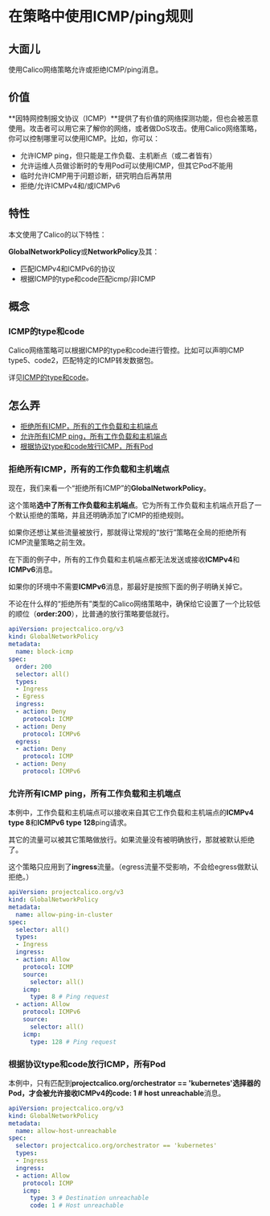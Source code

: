 # 在策略中使用ICMP/ping规则

## 大面儿

使用Calico网络策略允许或拒绝ICMP/ping消息。

## 价值

**因特网控制报文协议（ICMP）**提供了有价值的网络探测功能，但也会被恶意使用。攻击者可以用它来了解你的网络，或者做DoS攻击。使用Calico网络策略，你可以控制哪里可以使用ICMP。比如，你可以：

- 允许ICMP ping，但只能是工作负载、主机断点（或二者皆有）
- 允许运维人员做诊断时的专用Pod可以使用ICMP，但其它Pod不能用
- 临时允许ICMP用于问题诊断，研究明白后再禁用
- 拒绝/允许ICMPv4和/或ICMPv6

## 特性

本文使用了Calico的以下特性：

**GlobalNetworkPolicy**或**NetworkPolicy**及其：

- 匹配ICMPv4和ICMPv6的协议
- 根据ICMP的type和code匹配icmp/非ICMP

## 概念

### ICMP的type和code

Calico网络策略可以根据ICMP的type和code进行管控。比如可以声明ICMP type5、code2，匹配特定的ICMP转发数据包。

详见[ICMP的type和code](https://en.wikipedia.org/wiki/Internet_Control_Message_Protocol#Control_messages)。

## 怎么弄

- [拒绝所有ICMP，所有的工作负载和主机端点](#拒绝所有ICMP，所有的工作负载和主机端点)
- [允许所有ICMP ping，所有工作负载和主机端点](#允许所有ICMP%20ping，所有工作负载和主机端点)
- [根据协议type和code放行ICMP，所有Pod](#根据协议type和code放行ICMP，所有Pod)

### 拒绝所有ICMP，所有的工作负载和主机端点

现在，我们来看一个“拒绝所有ICMP”的**GlobalNetworkPolicy**。

这个策略**选中了所有工作负载和主机端点**。它为所有工作负载和主机端点开启了一个默认拒绝的策略，并且还明确添加了ICMP的拒绝规则。

如果你还想让某些流量被放行，那就得让常规的“放行”策略在全局的拒绝所有ICMP流量策略之前生效。

在下面的例子中，所有的工作负载和主机端点都无法发送或接收**ICMPv4**和**ICMPv6**消息。

如果你的环境中不需要**ICMPv6**消息，那最好是按照下面的例子明确关掉它。

不论在什么样的“拒绝所有”类型的Calico网络策略中，确保给它设置了一个比较低的顺位（**order:200**），比普通的放行策略要低就行。

```yaml
apiVersion: projectcalico.org/v3
kind: GlobalNetworkPolicy
metadata:
  name: block-icmp
spec:
  order: 200
  selector: all()
  types:
  - Ingress
  - Egress
  ingress:
  - action: Deny
    protocol: ICMP
  - action: Deny
    protocol: ICMPv6
  egress:
  - action: Deny
    protocol: ICMP
  - action: Deny
    protocol: ICMPv6
```

### 允许所有ICMP ping，所有工作负载和主机端点

本例中，工作负载和主机端点可以接收来自其它工作负载和主机端点的**ICMPv4 type 8**和**ICMPv6 type 128**ping请求。

其它的流量可以被其它策略做放行。如果流量没有被明确放行，那就被默认拒绝了。

这个策略只应用到了**ingress**流量。（egress流量不受影响，不会给egress做默认拒绝。）

```yaml
apiVersion: projectcalico.org/v3
kind: GlobalNetworkPolicy
metadata:
  name: allow-ping-in-cluster
spec:
  selector: all()
  types:
  - Ingress
  ingress:
  - action: Allow
    protocol: ICMP
    source:
      selector: all()
    icmp:
      type: 8 # Ping request
  - action: Allow
    protocol: ICMPv6
    source:
      selector: all()
    icmp:
      type: 128 # Ping request
```

### 根据协议type和code放行ICMP，所有Pod

本例中，只有匹配到**projectcalico.org/orchestrator == 'kubernetes'**选择器的Pod，才会被允许接收ICMPv4的**code: 1 # host unreachable**消息。

```yaml
apiVersion: projectcalico.org/v3
kind: GlobalNetworkPolicy
metadata:
  name: allow-host-unreachable
spec:
  selector: projectcalico.org/orchestrator == 'kubernetes'
  types:
  - Ingress
  ingress:
  - action: Allow
    protocol: ICMP
    icmp:
      type: 3 # Destination unreachable
      code: 1 # Host unreachable
```